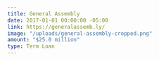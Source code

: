 ```yaml
---
title: General Assembly
date: 2017-01-01 00:00:00 -05:00
link: https://generalassemb.ly/
image: "/uploads/general-assembly-cropped.png"
amount: "$25.0 million"
type: Term Loan
---
```



